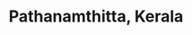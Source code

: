 ---
title: Pathanamthitta, Kerala
url: /pathanamthitta-kerala/
latitude: 9.265
longitude: 76.786
---